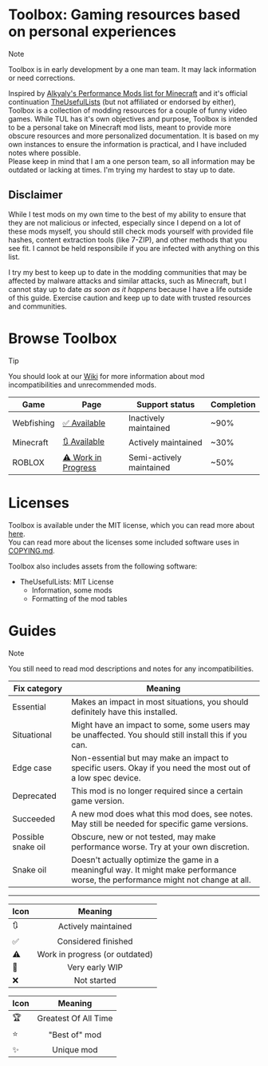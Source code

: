 # Toolbox: Gaming resources based on personal experiences

> [!NOTE]  
> Toolbox is in early development by a one man team. It may lack information or need corrections.


Inspired by [Alkyaly's Performance Mods list for Minecraft](https://web.archive.org/web/20211201121958/https://gist.github.com/alkyaly/02830c560d15256855bc529e1e232e88) and it's official continuation [TheUsefulLists](https://github.com/TheUsefulLists/UsefulMods) (but not affiliated or endorsed by either), Toolbox is a collection of modding resources for a couple of funny video games. While TUL has it's own objectives and purpose, Toolbox is intended to be a personal take on Minecraft mod lists, meant to provide more obscure resources and more personalized documentation. It is based on my own instances to ensure the information is practical, and I have included notes where possible.  
Please keep in mind that I am a one person team, so all information may be outdated or lacking at times. I'm trying my hardest to stay up to date.

## Disclaimer
<!-- TUL did this, maybe it's best i do this too. Idk if Kevsky is cool with me pretty much copying his homework though -->
While I test mods on my own time to the best of my ability to ensure that they are not malicious or infected, especially since I depend on a lot of these mods myself, you should still check mods yourself with provided file hashes, content extraction tools (like 7-ZIP), and other methods that you see fit. I cannot be held responsibile if you are infected with anything on this list.

I try my best to keep up to date in the modding communities that may be affected by malware attacks and similar attacks, such as Minecraft, but I cannot stay up to date *as soon as it happens* because I have a life outside of this guide. Exercise caution and keep up to date with trusted resources and communities.

# Browse Toolbox
> [!TIP]
> You should look at our [Wiki](https://github.com/DJSng-Toolbox/Toolbox/wiki) for more information about mod incompatibilities and unrecommended mods.

| Game | Page | Support status | Completion |
| --- | --- | --- | --- |
| Webfishing | [✅ Available](webfish/README.md) | Inactively maintained | ~90% |
| Minecraft | [🔃 Available](mc/README.md) | Actively maintained | ~30% |
| ROBLOX | [⚠ Work in Progress](rblx/README.md) | Semi-actively maintained | ~50% |

# Licenses
Toolbox is available under the MIT license, which you can read more about [here](LICENSE).   
You can read more about the licenses some included software uses in [COPYING.md](COPYING.md).    

Toolbox also includes assets from the following software:  
- TheUsefulLists: MIT License
   - Information, some mods
   - Formatting of the mod tables

# Guides
> [!NOTE]
> You still need to read mod descriptions and notes for any incompatibilities.

| Fix category | Meaning |
| --- | --- |
| Essential | Makes an impact in most situations, you should definitely have this installed. |
| Situational | Might have an impact to some, some users may be unaffected. You should still install this if you can. |
| Edge case | Non-essential but may make an impact to specific users. Okay if you need the most out of a low spec device. |
| Deprecated | This mod is no longer required since a certain game version. |
| Succeeded | A new mod does what this mod does, see notes. May still be needed for specific game versions. |
| Possible snake oil | Obscure, new or not tested, may make performance worse. Try at your own discretion. |
| Snake oil | Doesn't actually optimize the game in a meaningful way. It might make performance worse, the performance might not change at all. |

***

| Icon | Meaning |
| --- | :---: |
| 🔃 | Actively maintained |
| ✅ | Considered finished |
| ⚠ | Work in progress (or outdated) |
| 🚧 | Very early WIP |
| ❌ | Not started |

| Icon | Meaning |
| --- | :---: |
| 🏆 | Greatest Of All Time |
| ⭐ | "Best of" mod |
| ✨ | Unique mod |
